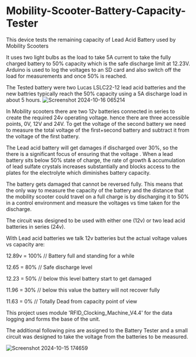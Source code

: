# Mobility-Scooter-Battery-Capacity-Tester
This device tests the remaining capacity of Lead Acid Battery used by Mobility Scooters

It uses two light bulbs as the load to take 5A current to take the fully charged battery to 50% capacity which is the safe discharge limit at 12.23V. Arduino is used to log the voltages to an SD card and also switch off the load for measurements and once 50% is reached.

The Tested battery were two Lucas LSLC22-12 lead acid batteries and the new battries typically reach the 50% capacity using a 5A discharge load in about 5 hours.
![Screenshot 2024-10-16 065214](https://github.com/user-attachments/assets/80bce5cd-046b-4690-87d5-e65baa99bf81)

In Mobility scooters there are two 12v batteries connected in series to create the required 24v operating voltage. hence there are three accessible points, 0V, 12V and 24V. To get the voltage of the second battery we need to measure the total voltage of the first+second battery and subtract it from the voltage of the first battery.

The Lead acid battery will get damages if discharged over 30%, so the there is a significant focus of ensuring that the voltage . 
When a lead battery sits below 50% state of charge, the rate of growth & accumulation of lead sulfate crystals increases substantially and blocks access to the plates for the electrolyte which diminishes battery capacity. 

The battery gets damaged that cannot be reversed fully. This means that the only way to measure the capacity of the battery and the distance that the mobility scooter could travel on a full charge is by discharging it to 50% in a control environment and measure the voltages vs time taken for the discharge.

The circuit was designed to be used with either one (12v) or two lead acid batteries in series (24v).

With Lead acid batteries we talk 12v batteries but the actual voltage values vs capacity are:

  12.89v = 100% // Battery full and standing for a while 
  
  12.65 = 80% // Safe discharge level 
  
  12.23 = 50% // below this level battery start to get damaged 
  
  11.96 = 30% // below this value the battery will not recover fully 
  
  11.63 = 0% // Totally Dead from capacity point of view
  
  
This project uses module 'RFID_Clocking_Machine_V4.4' for the data logging and forms the base of the unit. 

The additional following pins are assigned to the Battery Tester and a small circuit was designed to take the voltage from the batteries to be measured.

![Screenshot 2024-10-15 174659](https://github.com/user-attachments/assets/4e2f7d95-faed-4111-bf52-be06c072d546)

